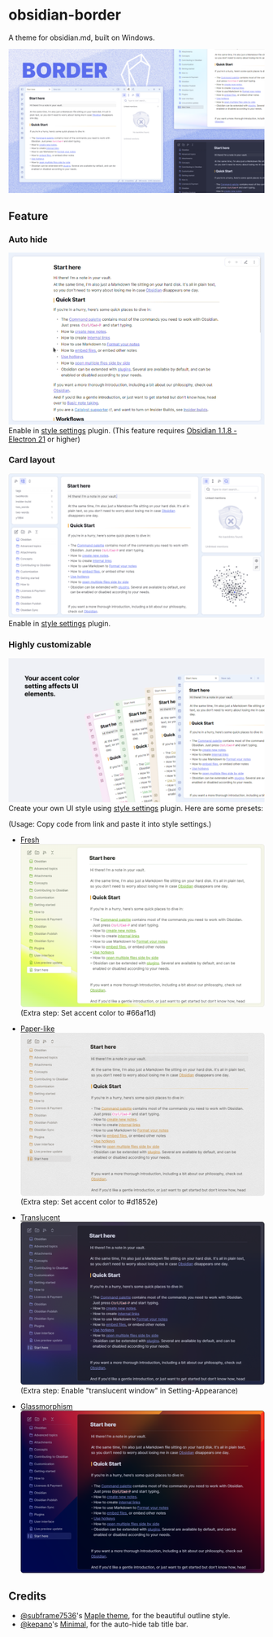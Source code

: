 # obsidian-border

A theme for obsidian.md, built on Windows.

![screenshot](cover-lg.png)

## Feature

### Auto hide

![screenshot](img/screenshot.gif)
Enable in [style settings](https://github.com/mgmeyers/obsidian-style-settings) plugin.
(This feature requires [Obsidian 1.1.8 - Electron 21](https://github.com/obsidianmd/obsidian-releases/releases/tag/v1.1.8-E21) or higher)

### Card layout

![screenshot](img/card.png)
Enable in [style settings](https://github.com/mgmeyers/obsidian-style-settings) plugin.

### Highly customizable

![screenshot](img/screenshot-1.png)
Create your own UI style using [style settings](https://github.com/mgmeyers/obsidian-style-settings) plugin. Here are some presets:

(Usage: Copy code from link and paste it into style settings.)

+ [Fresh](https://github.com/Akifyss/obsidian-border/blob/main/presets/Fresh.json)
![screenshot](img/Fresh.png)
(Extra step: Set accent color to #66af1d)

+ [Paper-like](https://github.com/Akifyss/obsidian-border/blob/main/presets/Paper-like.json)
![screenshot](img/paper.png)
(Extra step: Set accent color to #d1852e)

+ [Translucent](https://github.com/Akifyss/obsidian-border/blob/main/presets/Translucent.json)
![screenshot](img/Translucent.png)
(Extra step: Enable "translucent window" in Setting-Appearance)

+ [Glassmorphism](https://github.com/Akifyss/obsidian-border/blob/main/presets/Glassmorphism.json)
![screenshot](img/Glass.png)

## Credits

+ [@subframe7536](https://github.com/subframe7536)'s [Maple theme](https://github.com/subframe7536/obsidian-theme-maple), for the beautiful outline style.
+ [@kepano](https://github.com/kepano)'s [Minimal](https://github.com/kepano/obsidian-minimal), for the auto-hide tab title bar.
